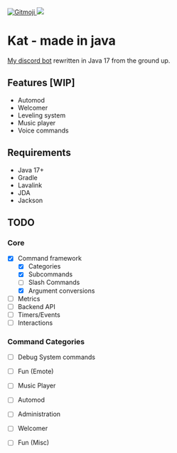 <a href="https://gitmoji.dev">
  <img src="https://img.shields.io/badge/gitmoji-%20😜%20😍-FFDD67.svg?style=flat-square" alt="Gitmoji">
</a>
<a href="https://github.com/ReignBit/java-discord-kat/issues">
   <img src="https://img.shields.io/github/issues/reignbit/java-discord-kat?style=flat-square">
</a>

# Kat - made in java
[My discord bot](https://github.com/Reignbit/discord-kat) rewritten in Java 17 from the ground up.

## Features [WIP]
 - Automod
 - Welcomer
 - Leveling system
 - Music player
 - Voice commands

## Requirements
 - Java 17+
 - Gradle
 - Lavalink
 - JDA
 - Jackson


## TODO

### Core
 - [x] Command framework
    - [x] Categories
    - [x] Subcommands
    - [ ] Slash Commands
    - [x] Argument conversions
 - [ ] Metrics
 - [ ] Backend API
 - [ ] Timers/Events
 - [ ] Interactions

### Command Categories
 - [ ] Debug System commands
 - [ ] Fun (Emote)
 - [ ] Music Player
 - [ ] Automod
 - [ ] Administration
 - [ ] Welcomer
 - [ ] Fun (Misc)



